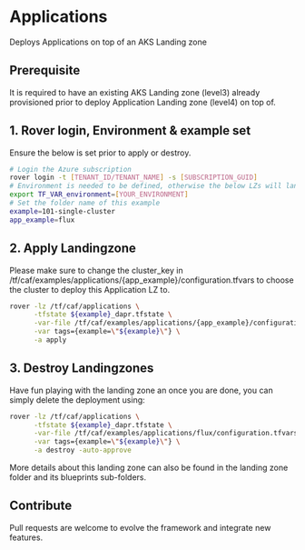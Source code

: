 # Applications

Deploys Applications on top of an AKS Landing zone

## Prerequisite
It is required to have an existing AKS Landing zone (level3) already provisioned prior to deploy Application Landing zone (level4) on top of.

## 1. Rover login, Environment & example set
Ensure the below is set prior to apply or destroy.
```bash
# Login the Azure subscription
rover login -t [TENANT_ID/TENANT_NAME] -s [SUBSCRIPTION_GUID]
# Environment is needed to be defined, otherwise the below LZs will land into sandpit which someone else is working on
export TF_VAR_environment=[YOUR_ENVIRONMENT]
# Set the folder name of this example
example=101-single-cluster
app_example=flux
```
## 2. Apply Landingzone

Please make sure to change the cluster_key in /tf/caf/examples/applications/{app_example}/configuration.tfvars to choose the cluster to deploy this Application LZ to.

```bash
rover -lz /tf/caf/applications \
      -tfstate ${example}_dapr.tfstate \
      -var-file /tf/caf/examples/applications/{app_example}/configuration.tfvars \
      -var tags={example=\"${example}\"} \
      -a apply     
```
## 3. Destroy Landingzones
Have fun playing with the landing zone an once you are done, you can simply delete the deployment using:

```bash
rover -lz /tf/caf/applications \
      -tfstate ${example}_dapr.tfstate \
      -var-file /tf/caf/examples/applications/flux/configuration.tfvars \
      -var tags={example=\"${example}\"} \
      -a destroy -auto-approve
```

More details about this landing zone can also be found in the landing zone folder and its blueprints sub-folders.

## Contribute

Pull requests are welcome to evolve the framework and integrate new features.
